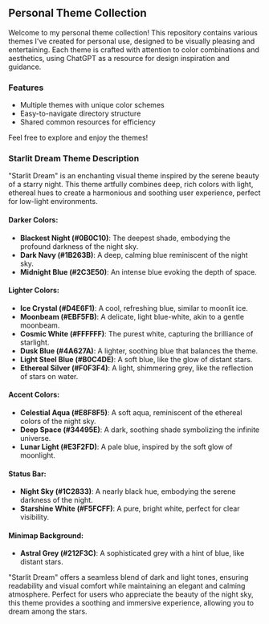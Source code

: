 ## Personal Theme Collection

Welcome to my personal theme collection! This repository contains various themes I've created for personal use, designed to be visually pleasing and entertaining. Each theme is crafted with attention to color combinations and aesthetics, using ChatGPT as a resource for design inspiration and guidance.

### Features

- Multiple themes with unique color schemes
- Easy-to-navigate directory structure
- Shared common resources for efficiency

Feel free to explore and enjoy the themes!




### Starlit Dream Theme Description

"Starlit Dream" is an enchanting visual theme inspired by the serene beauty of a starry night. This theme artfully combines deep, rich colors with light, ethereal hues to create a harmonious and soothing user experience, perfect for low-light environments.

#### Darker Colors:
- **Blackest Night (#0B0C10)**: The deepest shade, embodying the profound darkness of the night sky.
- **Dark Navy (#1B263B)**: A deep, calming blue reminiscent of the night sky.
- **Midnight Blue (#2C3E50)**: An intense blue evoking the depth of space.

#### Lighter Colors:
- **Ice Crystal (#D4E6F1)**: A cool, refreshing blue, similar to moonlit ice.
- **Moonbeam (#EBF5FB)**: A delicate, light blue-white, akin to a gentle moonbeam.
- **Cosmic White (#FFFFFF)**: The purest white, capturing the brilliance of starlight.
- **Dusk Blue (#4A627A)**: A lighter, soothing blue that balances the theme.
- **Light Steel Blue (#B0C4DE)**: A soft blue, like the glow of distant stars.
- **Ethereal Silver (#F0F3F4)**: A light, shimmering grey, like the reflection of stars on water.

#### Accent Colors:
- **Celestial Aqua (#E8F8F5)**: A soft aqua, reminiscent of the ethereal colors of the night sky.
- **Deep Space (#34495E)**: A dark, soothing shade symbolizing the infinite universe.
- **Lunar Light (#E3F2FD)**: A pale blue, inspired by the soft glow of moonlight.

#### Status Bar:
- **Night Sky (#1C2833)**: A nearly black hue, embodying the serene darkness of the night.
- **Starshine White (#F5FCFF)**: A pure, bright white, perfect for clear visibility.

#### Minimap Background:
- **Astral Grey (#212F3C)**: A sophisticated grey with a hint of blue, like distant stars.

"Starlit Dream" offers a seamless blend of dark and light tones, ensuring readability and visual comfort while maintaining an elegant and calming atmosphere. Perfect for users who appreciate the beauty of the night sky, this theme provides a soothing and immersive experience, allowing you to dream among the stars.